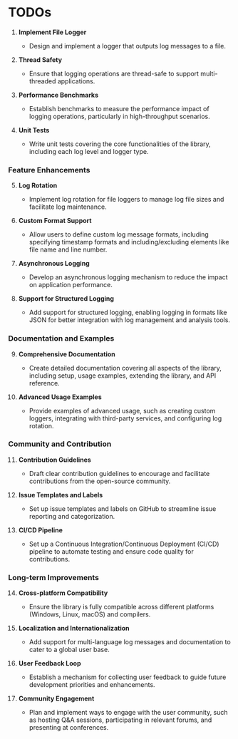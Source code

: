 # TODOs

1. **Implement File Logger**
   - Design and implement a logger that outputs log messages to a file.

2. **Thread Safety**
   - Ensure that logging operations are thread-safe to support multi-threaded applications.

3. **Performance Benchmarks**
   - Establish benchmarks to measure the performance impact of logging operations, particularly in high-throughput scenarios.

4. **Unit Tests**
   - Write unit tests covering the core functionalities of the library, including each log level and logger type.

### Feature Enhancements

5. **Log Rotation**
   - Implement log rotation for file loggers to manage log file sizes and facilitate log maintenance.

6. **Custom Format Support**
   - Allow users to define custom log message formats, including specifying timestamp formats and including/excluding elements like file name and line number.

7. **Asynchronous Logging**
   - Develop an asynchronous logging mechanism to reduce the impact on application performance.

8. **Support for Structured Logging**
   - Add support for structured logging, enabling logging in formats like JSON for better integration with log management and analysis tools.

### Documentation and Examples

9. **Comprehensive Documentation**
   - Create detailed documentation covering all aspects of the library, including setup, usage examples, extending the library, and API reference.

10. **Advanced Usage Examples**
    - Provide examples of advanced usage, such as creating custom loggers, integrating with third-party services, and configuring log rotation.

### Community and Contribution

11. **Contribution Guidelines**
    - Draft clear contribution guidelines to encourage and facilitate contributions from the open-source community.

12. **Issue Templates and Labels**
    - Set up issue templates and labels on GitHub to streamline issue reporting and categorization.

13. **CI/CD Pipeline**
    - Set up a Continuous Integration/Continuous Deployment (CI/CD) pipeline to automate testing and ensure code quality for contributions.

### Long-term Improvements

14. **Cross-platform Compatibility**
    - Ensure the library is fully compatible across different platforms (Windows, Linux, macOS) and compilers.

15. **Localization and Internationalization**
    - Add support for multi-language log messages and documentation to cater to a global user base.

16. **User Feedback Loop**
    - Establish a mechanism for collecting user feedback to guide future development priorities and enhancements.

17. **Community Engagement**
    - Plan and implement ways to engage with the user community, such as hosting Q&A sessions, participating in relevant forums, and presenting at conferences.
